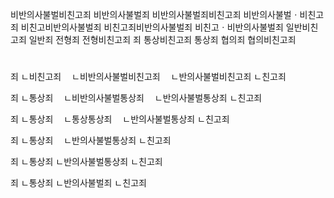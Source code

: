 비반의사불벌비친고죄
비반의사불벌죄
비반의사불벌죄비친고죄
비반의사불벌ㆍ비친고죄
비친고비반의사불벌죄
비친고죄비반의사불벌죄
비친고ㆍ비반의사불벌죄
일반비친고죄
일반죄
전형죄
전형비친고죄
죄
통상비친고죄
통상죄
협의죄
협의비친고죄

#
죄
ㄴ비친고죄
ㅤㄴ비반의사불벌비친고죄
ㅤㄴ반의사불벌비친고죄
ㄴ친고죄

죄
ㄴ통상죄
ㅤㄴ비반의사불벌통상죄
ㅤㄴ반의사불벌통상죄
ㄴ친고죄

죄
ㄴ통상죄
ㅤㄴ통상통상죄
ㅤㄴ반의사불벌통상죄
ㄴ친고죄

죄
ㄴ통상죄
ㅤㄴ반의사불벌통상죄
ㄴ친고죄

죄
ㄴ통상죄
ㄴ반의사불벌통상죄
ㄴ친고죄

죄
ㄴ통상죄
ㄴ반의사불벌죄
ㄴ친고죄

